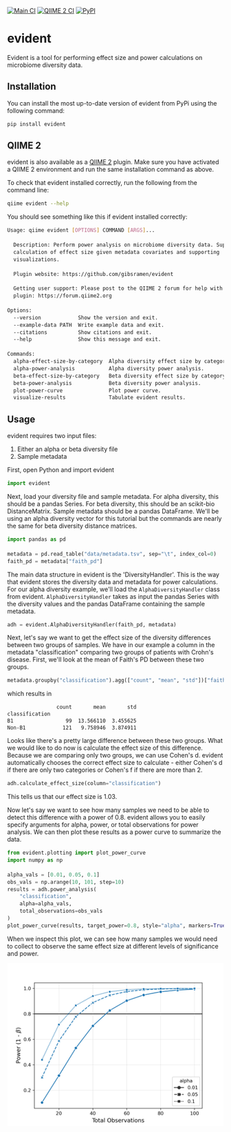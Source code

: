 [![Main CI](https://github.com/gibsramen/evident/actions/workflows/main.yml/badge.svg)](https://github.com/gibsramen/evident/actions/workflows/main.yml)
[![QIIME 2 CI](https://github.com/gibsramen/evident/actions/workflows/q2.yml/badge.svg)](https://github.com/gibsramen/evident/actions/workflows/q2.yml)
[![PyPI](https://img.shields.io/pypi/v/evident.svg)](https://pypi.org/project/evident)

# evident

Evident is a tool for performing effect size and power calculations on microbiome diversity data.

## Installation

You can install the most up-to-date version of evident from PyPi using the following command:

```bash
pip install evident
```

## QIIME 2

evident is also available as a [QIIME 2](https://qiime2.org/) plugin.
Make sure you have activated a QIIME 2 environment and run the same installation command as above.

To check that evident installed correctly, run the following from the command line:

```bash
qiime evident --help
```

You should see something like this if evident installed correctly:

```bash
Usage: qiime evident [OPTIONS] COMMAND [ARGS]...

  Description: Perform power analysis on microbiome diversity data. Supports
  calculation of effect size given metadata covariates and supporting
  visualizations.

  Plugin website: https://github.com/gibsramen/evident

  Getting user support: Please post to the QIIME 2 forum for help with this
  plugin: https://forum.qiime2.org

Options:
  --version            Show the version and exit.
  --example-data PATH  Write example data and exit.
  --citations          Show citations and exit.
  --help               Show this message and exit.

Commands:
  alpha-effect-size-by-category  Alpha diversity effect size by category.
  alpha-power-analysis           Alpha diversity power analysis.
  beta-effect-size-by-category   Beta diversity effect size by category.
  beta-power-analysis            Beta diversity power analysis.
  plot-power-curve               Plot power curve.
  visualize-results              Tabulate evident results.
```

## Usage

evident requires two input files:

1. Either an alpha or beta diversity file
2. Sample metadata

First, open Python and import evident

```python
import evident
```

Next, load your diversity file and sample metadata.
For alpha diversity, this should be a pandas Series.
For beta diversity, this should be an scikit-bio DistanceMatrix.
Sample metadata should be a pandas DataFrame.
We'll be using an alpha diversity vector for this tutorial but the commands are nearly the same for beta diversity distance matrices.

```python
import pandas as pd

metadata = pd.read_table("data/metadata.tsv", sep="\t", index_col=0)
faith_pd = metadata["faith_pd"]
```

The main data structure in evident is the 'DiversityHandler'.
This is the way that evident stores the diversity data and metadata for power calculations.
For our alpha diversity example, we'll load the `AlphaDiversityHandler` class from evident.
`AlphaDiversityHandler` takes as input the pandas Series with the diversity values and the pandas DataFrame containing the sample metadata.

```python
adh = evident.AlphaDiversityHandler(faith_pd, metadata)
```

Next, let's say we want to get the effect size of the diversity differences between two groups of samples.
We have in our example a column in the metadata "classification" comparing two groups of patients with Crohn's disease.
First, we'll look at the mean of Faith's PD between these two groups.

```python
metadata.groupby("classification").agg(["count", "mean", "std"])["faith_pd"]
```

which results in

```
                count       mean       std
classification
B1                 99  13.566110  3.455625
Non-B1            121   9.758946  3.874911
```

Looks like there's a pretty large difference between these two groups.
What we would like to do now is calculate the effect size of this difference.
Because we are comparing only two groups, we can use Cohen's d.
evident automatically chooses the correct effect size to calculate - either Cohen's d if there are only two categories or Cohen's f if there are more than 2.

```python
adh.calculate_effect_size(column="classification")
```

This tells us that our effect size is 1.03.

Now let's say we want to see how many samples we need to be able to detect this difference with a power of 0.8.
evident allows you to easily specify arguments for alpha, power, or total observations for power analysis.
We can then plot these results as a power curve to summarize the data.

```python
from evident.plotting import plot_power_curve
import numpy as np

alpha_vals = [0.01, 0.05, 0.1]
obs_vals = np.arange(10, 101, step=10)
results = adh.power_analysis(
    "classification",
    alpha=alpha_vals,
    total_observations=obs_vals
)
plot_power_curve(results, target_power=0.8, style="alpha", markers=True)
```

When we inspect this plot, we can see how many samples we would need to collect to observe the same effect size at different levels of significance and power.

![Power Curve](imgs/power_curve.png)
